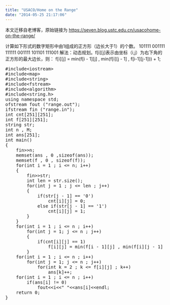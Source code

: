 ```yaml
---
title: "USACO/Home on the Range"
date: "2014-05-25 21:17:06"
---
```


本文迁移自老博客，原始链接为 <https://seven.blog.ustc.edu.cn/usacohome-on-the-range/>

计算如下形式的数字矩形中由1组成的正方形（边长大于1）的个数。
101111
001111
111111
001111
101101
111001
解法：动态规划。f[i][j]表示由坐标（i,j）为右下角的正方形的最大边长，则：
f[i][j] = min(f[i - 1][j] , min(f[i][j - 1] , f[i-1][j-1])) + 1;
<pre class = "brush:[cpp]">
#include&lt;iostream&gt;
#include&lt;map&gt;
#include&lt;string&gt;
#include&lt;fstream&gt;
#include&lt;algorithm&gt;
#include&lt;string.h&gt;
using namespace std;
ofstream fout ("range.out");
ifstream fin ("range.in");
int cnt[251][251];
int f[251][251];
string str;
int n , M;
int ans[251];
int main()
{
    fin&gt;&gt;n;
    memset(ans , 0 ,sizeof(ans));
    memset(f , 0 , sizeof(f));
    for(int i = 1 ; i <= n; i++)
    {
        fin&gt;&gt;str;
        int len = str.size();
        for(int j = 1 ; j <= len ; j++)
        {
            if(str[j - 1] == '0')
                cnt[i][j] = 0;
            else if(str[j - 1] == '1')
                cnt[i][j] = 1;
        }
    }
    for(int i = 1 ; i <= n ; i++)
        for(int j = 1; j <= n ; j++)
        {
            if(cnt[i][j] == 1)
                f[i][j] = min(f[i - 1][j] , min(f[i][j - 1] , f[i-1][j-1])) + 1;
        }
    for(int i = 1 ; i <= n ; i++)
        for(int j = 1; j <= n ; j++)
            for(int k = 2 ; k <= f[i][j] ; k++)
                ans[k]++;
    for(int i = 1 ; i <= n ; i++)
        if(ans[i] != 0)
            fout&lt;&lt;i&lt;&lt;" "&lt;&lt;ans[i]&lt;&lt;endl;
    return 0;
}
</pre>
